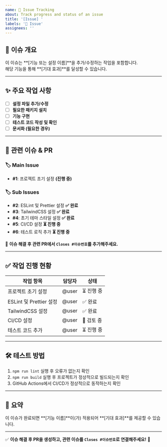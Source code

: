 ```yaml
---
name: 📝 Issue Tracking
about: Track progress and status of an issue
title: '[Issue] '
labels: '📝 Issue'
assignees: ''
---
```


## 📌 이슈 개요

<!-- 이 이슈가 해결하려는 문제를 간략히 설명해주세요. -->

이 이슈는 **[기능 또는 설정 이름]**을 추가/수정하는 작업을 포함합니다.  
해당 기능을 통해 **[기대 효과]**를 달성할 수 있습니다.

---

## ✨ 주요 작업 사항

<!-- 주요 변경 사항을 체크리스트로 작성해주세요. -->

- [ ] **설정 파일 추가/수정**
- [ ] **필요한 패키지 설치**
- [ ] **기능 구현**
- [ ] **테스트 코드 작성 및 확인**
- [ ] **문서화 (필요한 경우)**

---

## 🔗 관련 이슈 & PR

<!-- 이슈 또는 관련 PR 번호를 명시해주세요. -->

### 🏷️ **Main Issue**

- **#1**: 프로젝트 초기 설정 **(진행 중)**

### 🏷️ **Sub Issues**

- **#2**: ESLint 및 Prettier 설정 **✅ 완료**
- **#3**: TailwindCSS 설정 **✅ 완료**
- **#4**: 초기 테마 스타일 설정 **✅ 완료**
- **#5**: CI/CD 설정 **⏳ 진행 중**
- **#6**: 테스트 로직 추가 **⏳ 진행 중**

📌 **이슈 해결 후 관련 PR에서 `Closes #이슈번호`를 추가해주세요.**

---

## ✅ 작업 진행 현황

<!-- 작업 진행 상태를 업데이트해주세요. -->

| 작업 항목               | 담당자 | 상태       |
| ----------------------- | ------ | ---------- |
| 프로젝트 초기 설정      | @user  | ⏳ 진행 중 |
| ESLint 및 Prettier 설정 | @user  | ✅ 완료    |
| TailwindCSS 설정        | @user  | ✅ 완료    |
| CI/CD 설정              | @user  | 🚀 검토 중 |
| 테스트 코드 추가        | @user  | ⏳ 진행 중 |

---

## 🛠 테스트 방법

<!-- 변경 사항이 올바르게 작동하는지 테스트하는 방법을 설명해주세요. -->

1. `npm run lint` 실행 후 오류가 없는지 확인
2. `npm run build` 실행 후 프로젝트가 정상적으로 빌드되는지 확인
3. GitHub Actions에서 CI/CD가 정상적으로 동작하는지 확인

---

## 📌 요약

<!-- 이슈 해결 후 기대 효과를 간략히 정리해주세요. -->

이 이슈가 완료되면 **[기능 이름]**이(가) 적용되어 **[기대 효과]**를 제공할 수 있습니다.

---

✅ **이슈 해결 후 PR을 생성하고, 관련 이슈를 `Closes #이슈번호`로 연결해주세요!** 🚀
